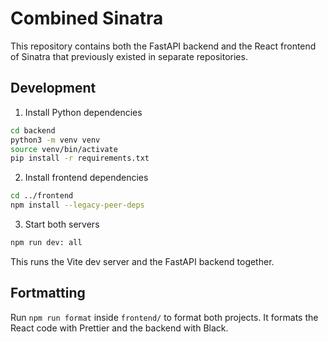 # Combined Sinatra

This repository contains both the FastAPI backend and the React frontend of Sinatra that previously existed in separate repositories.

## Development

1. Install Python dependencies
```bash
cd backend
python3 -m venv venv
source venv/bin/activate
pip install -r requirements.txt
```

2. Install frontend dependencies
```bash
cd ../frontend
npm install --legacy-peer-deps
```

3. Start both servers
```bash
npm run dev: all
```
This runs the Vite dev server and the FastAPI backend together.

## Fortmatting

Run `npm run format` inside `frontend/` to format both projects. It formats the React code with Prettier and the backend with Black.